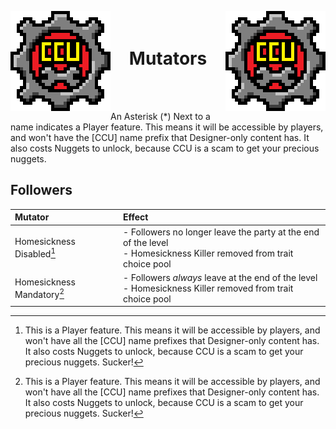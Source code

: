 ﻿<p align="left">
<img width = "160" src="../Images/CCU_Large.png" alt="CCU Logo" align="left" style="image-rendering: -moz-crisp-edges; image-rendering: -o-crisp-edges; image-rendering: -webkit-optimize-contrast; image-rendering: pixelated; -ms-interpolation-mode: nearest-neighbor;">
<img width = "160" src="../Images/CCU_Large.png" alt="Yeah there are two, so what" align="right" style="image-rendering: -moz-crisp-edges; image-rendering: -o-crisp-edges; image-rendering: -webkit-optimize-contrast; image-rendering: pixelated; -ms-interpolation-mode: nearest-neighbor;">
</p>

<h1 align="center">
<br>
Mutators
</h1>
<br><br>

An Asterisk (*) Next to a name indicates a Player feature. This means it will be accessible by players, and won't have the [CCU] name prefix that Designer-only content has. It also costs Nuggets to unlock, because CCU is a scam to get your precious nuggets. 

##			Followers
|Mutator											|Effect													|
|:--------------------------------------------------|:------------------------------------------------------|
|Homesickness Disabled[^1]							|- Followers no longer leave the party at the end of the level<br>- Homesickness Killer removed from trait choice pool
|Homesickness Mandatory[^1]							|- Followers *always* leave at the end of the level<br>- Homesickness Killer removed from trait choice pool

[^1]: This is a Player feature. This means it will be accessible by players, and won't have all the [CCU] name prefixes that Designer-only content has. It also costs Nuggets to unlock, because CCU is a scam to get your precious nuggets. Sucker!